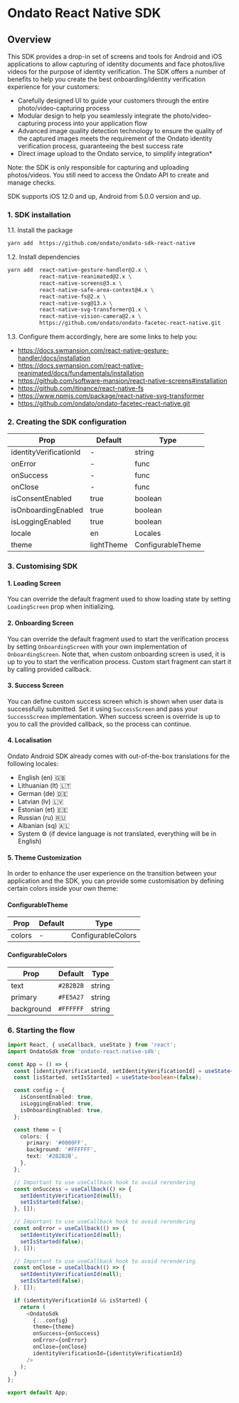 # Ondato React Native SDK

## Overview

This SDK provides a drop-in set of screens and tools for Android and iOS applications to allow capturing of identity documents and face photos/live videos for the purpose of identity verification. The SDK offers a number of benefits to help you create the best onboarding/identity verification experience for your customers:

- Carefully designed UI to guide your customers through the entire photo/video-capturing process
- Modular design to help you seamlessly integrate the photo/video-capturing process into your application flow
- Advanced image quality detection technology to ensure the quality of the captured images meets the requirement of the Ondato identity verification process, guaranteeing the best success rate
- Direct image upload to the Ondato service, to simplify integration\*

Note: the SDK is only responsible for capturing and uploading photos/videos. You still need to access the Ondato API to create and manage checks.

SDK supports iOS 12.0 and up, Android from 5.0.0 version and up.

### 1. SDK installation

1.1. Install the package

```bash
yarn add  https://github.com/ondato/ondato-sdk-react-native
```

1.2. Install dependencies

```bash
yarn add  react-native-gesture-handler@2.x \
          react-native-reanimated@2.x \
          react-native-screens@3.x \
          react-native-safe-area-context@4.x \
          react-native-fs@2.x \
          react-native-svg@13.x \
          react-native-svg-transformer@1.x \
          react-native-vision-camera@2.x \
          https://github.com/ondato/ondato-facetec-react-native.git
```

1.3. Configure them accordingly, here are some links to help you:

- https://docs.swmansion.com/react-native-gesture-handler/docs/installation
- https://docs.swmansion.com/react-native-reanimated/docs/fundamentals/installation
- https://github.com/software-mansion/react-native-screens#installation
- https://github.com/itinance/react-native-fs
- https://www.npmjs.com/package/react-native-svg-transformer
- https://github.com/ondato/ondato-facetec-react-native.git

### 2. Creating the SDK configuration

| Prop                   | Default    | Type              |
| ---------------------- | ---------- | ----------------- |
| identityVerificationId | -          | string            |
| onError                | -          | func              |
| onSuccess              | -          | func              |
| onClose                | -          | func              |
| isConsentEnabled       | true       | boolean           |
| isOnboardingEnabled    | true       | boolean           |
| isLoggingEnabled       | true       | boolean           |
| locale                 | en         | Locales           |
| theme                  | lightTheme | ConfigurableTheme |

### 3. Customising SDK

#### 1. Loading Screen

You can override the default fragment used to show loading state by setting `LoadingScreen` prop when initializing.

#### 2. Onboarding Screen

You can override the default fragment used to start the verification process by setting `OnboardingScreen` with your own implementation of `OnboardingScreen`. Note that, when custom onboarding screen is used, it is up to you to start the verification process. Custom start fragment can start it by calling provided callback.

#### 3. Success Screen

You can define custom success screen which is shown when user data is successfully submitted. Set it using `SuccessScreen` and pass your `SuccessScreen` implementation. When success screen is override is up to you to call the provided callback, so the process can continue.

#### 4. Localisation

Ondato Android SDK already comes with out-of-the-box translations for the following locales:

- English (en) 🇬🇧
- Lithuanian (lt) 🇱🇹
- German (de) 🇩🇪
- Latvian (lv) 🇱🇻
- Estonian (et) 🇪🇪
- Russian (ru) 🇷🇺
- Albanian (sq) 🇦🇱
- System ⚙️ (if device language is not translated, everything will be in English)

#### 5. Theme Customization

In order to enhance the user experience on the transition between your application and the SDK, you can provide some customisation by defining certain colors inside your own theme:

#### ConfigurableTheme

| Prop   | Default | Type               |
| ------ | ------- | ------------------ |
| colors | -       | ConfigurableColors |

#### ConfigurableColors

| Prop       | Default   | Type   |
| ---------- | --------- | ------ |
| text       | `#2B2B2B` | string |
| primary    | `#FE5A27` | string |
| background | `#FFFFFF` | string |

### 6. Starting the flow

```typescript jsx
import React, { useCallback, useState } from 'react';
import OndatoSdk from 'ondato-react-native-sdk';

const App = () => {
  const [identityVerificationId, setIdentityVerificationId] = useState<string | null>(null);
  const [isStarted, setIsStarted] = useState<boolean>(false);

  const config = {
    isConsentEnabled: true,
    isLoggingEnabled: true,
    isOnboardingEnabled: true,
  };

  const theme = {
    colors: {
      primary: '#0000FF',
      background: '#FFFFFF',
      text: '#2B2B2B',
    },
  };

  // Important to use useCallback hook to avoid rerendering
  const onSuccess = useCallback(() => {
    setIdentityVerificationId(null);
    setIsStarted(false);
  }, []);

  // Important to use useCallback hook to avoid rerendering
  const onError = useCallback(() => {
    setIdentityVerificationId(null);
    setIsStarted(false);
  }, []);

  // Important to use useCallback hook to avoid rerendering
  const onClose = useCallback(() => {
    setIdentityVerificationId(null);
    setIsStarted(false);
  }, []);

  if (identityVerificationId && isStarted) {
    return (
      <OndatoSdk
        {...config}
        theme={theme}
        onSuccess={onSuccess}
        onError={onError}
        onClose={onClose}
        identityVerificationId={identityVerificationId}
      />
    );
  }
};

export default App;
```
